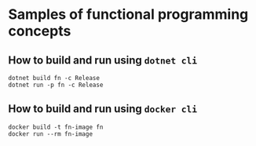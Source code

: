 # Samples of functional programming concepts #

## How to build and run using `dotnet cli` ##

```pwsh
dotnet build fn -c Release
dotnet run -p fn -c Release
```

## How to build and run using `docker cli` ##

```pwsh
docker build -t fn-image fn
docker run --rm fn-image
```

